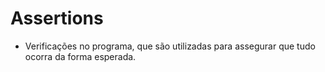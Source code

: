 # Assertions

- Verificações no programa, que são utilizadas para assegurar que tudo ocorra da forma esperada.